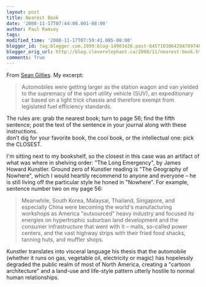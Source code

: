 ```yaml
---
layout: post
title: Nearest Book
date: '2008-11-17T07:44:00.001-08:00'
author: Paul Ramsey
tags: 
modified_time: '2008-11-17T07:59:41.085-08:00'
blogger_id: tag:blogger.com,1999:blog-14903426.post-8457103064294709746
blogger_orig_url: http://blog.cleverelephant.ca/2008/11/nearest-book.html
comments: True
---
```


From [Sean Gillies](http://sgillies.net/blog/833/nearest-book/). My excerpt:

<blockquote>Automobiles were getting larger as the station wagon and van yielded to the supremacy of the sport utility vehicle (SUV), an expeditionary car based on a light trick chassis and therefore exempt from legislated fuel efficiency standards.</blockquote>

The rules are: grab the nearest book; turn to page 56; find the fifth sentence; post the text of the sentence in your journal along with these instructions.<br />don’t dig for your favorite book, the cool book, or the intellectual one: pick the CLOSEST.

I'm sitting next to my bookshelf, so the closest in this case was an artifact of what was where in shelving order: "The Long Emergency", by James Howard Kunstler. Ground zero of Kunstler reading is "The Geography of Nowhere", which I would heartily recommend to anyone and everyone &ndash; he is still living off the particular style he honed in "Nowhere".  For example, sentence number two on my page 56:

<blockquote>Meanwhile, South Korea, Malaysai, Thailand, Singapore, and especially China were becoming the world's manufacturing workshops as America "outsourced" heavy industry and focused its energies on hypertrophic suburban land development and the consumer infrastructure that went with it &ndash; malls, so-called power centers, and the vast highway strips with their fried food shacks, tanning huts, and muffler shops.</blockquote>

Kunstler translates into visceral language his thesis that the automobile (whether it runs on gas, vegetable oil, electricity or magic) has hopelessly degraded the public realm of most of North America, creating a "cartoon architecture" and a land-use and life-style pattern utterly hostile to normal human relationships.

